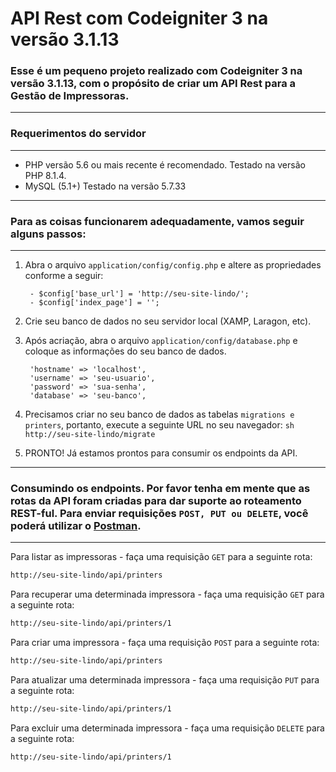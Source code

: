 
# API Rest com Codeigniter 3 na versão 3.1.13

### Esse é um pequeno projeto realizado com Codeigniter 3 na versão 3.1.13, com o propósito de criar um API Rest para a Gestão de Impressoras.

*******************
### Requerimentos do servidor
*******************

- PHP versão 5.6 ou mais recente é recomendado. Testado na versão PHP 8.1.4.
- MySQL (5.1+) Testado na versão 5.7.33


*********
### Para as coisas funcionarem adequadamente, vamos seguir alguns passos:
*********

1. Abra o arquivo ```application/config/config.php``` e altere as propriedades conforme a seguir:

        
        - $config['base_url'] = 'http://seu-site-lindo/';
        - $config['index_page'] = '';
        

2. Crie seu banco de dados no seu servidor local (XAMP, Laragon, etc).

3. Após acriação, abra o arquivo ```application/config/database.php``` e coloque as informações do seu banco de dados.

        
        'hostname' => 'localhost',
        'username' => 'seu-usuario',  
        'password' => 'sua-senha',  
        'database' => 'seu-banco',  
        
        

4. Precisamos criar no seu banco de dados as tabelas ```migrations e printers```, portanto, execute a seguinte URL no seu navegador:
        ```sh
        http://seu-site-lindo/migrate
        ```

5. PRONTO! Já estamos prontos para consumir os endpoints da API.


*********
### Consumindo os endpoints. Por favor tenha em mente que as rotas da API foram criadas para dar suporte ao roteamento REST-ful. Para enviar requisições ```POST, PUT ou DELETE```, você poderá utilizar o [Postman](https://www.postman.com/downloads/).
*********


Para listar as impressoras - faça uma requisição ```GET``` para a seguinte rota:

```sh
http://seu-site-lindo/api/printers
```


Para recuperar uma determinada impressora - faça uma requisição ```GET``` para a seguinte rota:

```sh
http://seu-site-lindo/api/printers/1
```

Para criar uma impressora - faça uma requisição ```POST``` para a seguinte rota:

```sh
http://seu-site-lindo/api/printers
```

Para atualizar uma determinada impressora - faça uma requisição ```PUT``` para a seguinte rota:

```sh
http://seu-site-lindo/api/printers/1
```

Para excluir uma determinada impressora - faça uma requisição ```DELETE``` para a seguinte rota:

```sh
http://seu-site-lindo/api/printers/1
```

